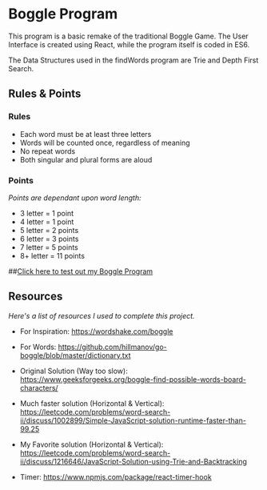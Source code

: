 # Boggle Program

This program is a basic remake of the traditional Boggle Game. The User Interface is created using React, while the program itself is coded in ES6.

The Data Structures used in the findWords program are Trie and Depth First Search. 

## Rules & Points

### Rules

- Each word must be at least three letters
- Words will be counted once, regardless of meaning
- No repeat words
- Both singular and plural forms are aloud

### Points
*Points are dependant upon word length:*
- 3 letter = 1 point
- 4 letter = 1 point
- 5 letter = 2 points
- 6 letter = 3 points
- 7 letter = 5 points
- 8+ letter = 11 points

##[Click here to test out my Boggle Program](https://www.miguelacevedo.com/boggle)


## Resources
*Here's a list of resources I used to complete this project.*

- For Inspiration: https://wordshake.com/boggle

- For Words: https://github.com/hillmanov/go-boggle/blob/master/dictionary.txt

- Original Solution (Way too slow): https://www.geeksforgeeks.org/boggle-find-possible-words-board-characters/

- Much faster solution (Horizontal & Vertical): https://leetcode.com/problems/word-search-ii/discuss/1002899/Simple-JavaScript-solution-runtime-faster-than-99.25

- My Favorite solution (Horizontal & Vertical): https://leetcode.com/problems/word-search-ii/discuss/1216646/JavaScript-Solution-using-Trie-and-Backtracking

- Timer: https://www.npmjs.com/package/react-timer-hook
